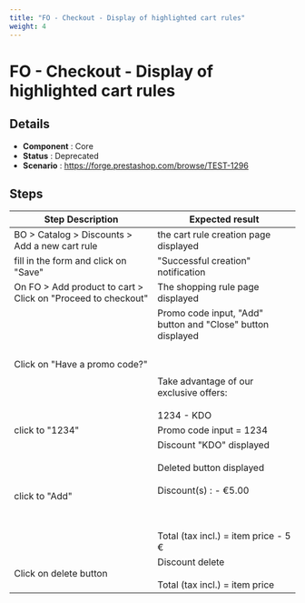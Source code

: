 ```yaml
---
title: "FO - Checkout - Display of highlighted cart rules"
weight: 4
---
```


# FO - Checkout - Display of highlighted cart rules
## Details
* **Component** : Core
* **Status** : Deprecated
* **Scenario** : https://forge.prestashop.com/browse/TEST-1296

## Steps
| Step Description | Expected result |
| ----- | ----- |
| BO > Catalog > Discounts > Add a new cart rule | the cart rule creation page displayed |
| fill in the form and click on "Save" | "Successful creation" notification |
| On FO > Add product to cart > Click on "Proceed to checkout" | The shopping rule page displayed |
| Click on "Have a promo code?" | Promo code input, "Add" button and "Close" button displayed<br><br> <br><br>Take advantage of our exclusive offers:<br><br>1234 - KDO |
| click to "1234" | Promo code input = 1234 |
| click to "Add" | Discount "KDO" displayed<br><br>Deleted button displayed<br><br>Discount(s) : - €5.00<br><br> <br><br>Total (tax incl.) = item price - 5 € |
| Click on delete button | Discount delete<br><br>Total (tax incl.) = item price |
